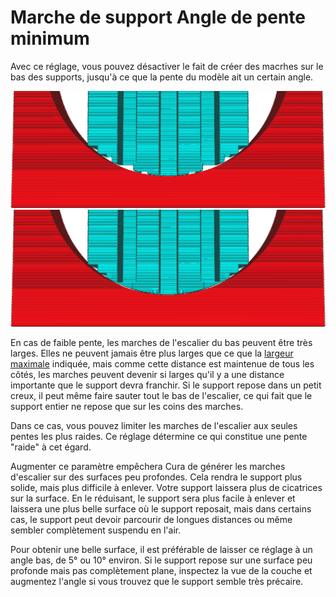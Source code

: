 Marche de support Angle de pente minimum
====
Avec ce réglage, vous pouvez désactiver le fait de créer des macrhes sur le bas des supports, jusqu'à ce que la pente du modèle ait un certain angle.

![Marche d'escalier désactivée jusqu'à ce que la pente soit de 10°](../../../articles/images/support_bottom_stair_step_min_slope_10.png)
![Marche d'escalier désactivée jusqu'à ce que la pente soit de 30°](../../../articles/images/support_bottom_stair_step_min_slope_30.png)

En cas de faible pente, les marches de l'escalier du bas peuvent être très larges. Elles ne peuvent jamais être plus larges que ce que la [largeur maximale](support_bottom_stair_step_width.md) indiquée, mais comme cette distance est maintenue de tous les côtés, les marches peuvent devenir si larges qu'il y a une distance importante que le support devra franchir. Si le support repose dans un petit creux, il peut même faire sauter tout le bas de l'escalier, ce qui fait que le support entier ne repose que sur les coins des marches.

Dans ce cas, vous pouvez limiter les marches de l'escalier aux seules pentes les plus raides. Ce réglage détermine ce qui constitue une pente "raide" à cet égard.

Augmenter ce paramètre empêchera Cura de générer les marches d'escalier sur des surfaces peu profondes. Cela rendra le support plus solide, mais plus difficile à enlever. Votre support laissera plus de cicatrices sur la surface. En le réduisant, le support sera plus facile à enlever et laissera une plus belle surface où le support reposait, mais dans certains cas, le support peut devoir parcourir de longues distances ou même sembler complètement suspendu en l'air.

Pour obtenir une belle surface, il est préférable de laisser ce réglage à un angle bas, de 5° ou 10° environ. Si le support repose sur une surface peu profonde mais pas complètement plane, inspectez la vue de la couche et augmentez l'angle si vous trouvez que le support semble très précaire.
